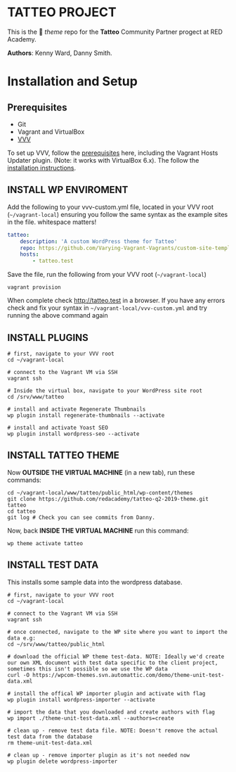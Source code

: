 # TATTEO PROJECT

This is the 🎨 _theme_ repo for the **Tatteo** Community Partner progect at RED Academy.

**Authors**: Kenny Ward, Danny Smith.

# Installation and Setup

## Prerequisites

-   Git
-   Vagrant and VirtualBox
-   [VVV](https://varyingvagrantvagrants.org/)

To set up VVV, follow the [prerequisites](https://varyingvagrantvagrants.org/docs/en-US/installation/software-requirements/) here, including the Vagrant Hosts Updater plugin. (Note: it works with VirtualBox 6.x). The follow the [installation instructions](https://varyingvagrantvagrants.org/docs/en-US/installation/).

## INSTALL WP ENVIROMENT

Add the following to your vvv-custom.yml file, located in your VVV root (`~/vagrant-local`) ensuring you follow the same syntax as the example sites in the file. whitespace matters!

```yaml
tatteo:
    description: 'A custom WordPress theme for Tatteo'
    repo: https://github.com/Varying-Vagrant-Vagrants/custom-site-template.git
    hosts:
        - tatteo.test
```

Save the file, run the following from your VVV root (`~/vagrant-local`)

```shell
vagrant provision
```

When complete check http://tatteo.test in a browser. If you have any errors check and fix your syntax in `~/vagrant-local/vvv-custom.yml` and try running the above command again

## INSTALL PLUGINS

```shell
# first, navigate to your VVV root
cd ~/vagrant-local

# connect to the Vagrant VM via SSH
vagrant ssh

# Inside the virtual box, navigate to your WordPress site root
cd /srv/www/tatteo

# install and activate Regenerate Thumbnails
wp plugin install regenerate-thumbnails --activate

# install and activate Yoast SEO
wp plugin install wordpress-seo --activate
```

## INSTALL TATTEO THEME

Now **OUTSIDE THE VIRTUAL MACHINE** (in a new tab), run these commands:

```shell
cd ~/vagrant-local/www/tatteo/public_html/wp-content/themes
git clone https://github.com/redacademy/tatteo-q2-2019-theme.git tatteo
cd tatteo
git log # Check you can see commits from Danny.
```

Now, back **INSIDE THE VIRTUAL MACHINE** run this command:

```shell
wp theme activate tatteo
```

## INSTALL TEST DATA

This installs some sample data into the wordpress database.

```shell
# first, navigate to your VVV root
cd ~/vagrant-local

# connect to the Vagrant VM via SSH
vagrant ssh

# once connected, navigate to the WP site where you want to import the data e.g:
cd ~/srv/www/tatteo/public_html

# download the official WP theme test-data. NOTE: Ideally we'd create our own XML document with test data specific to the client project, sometimes this isn't possible so we use the WP data
curl -O https://wpcom-themes.svn.automattic.com/demo/theme-unit-test-data.xml

# install the offical WP importer plugin and activate with flag
wp plugin install wordpress-importer --activate

# import the data that you downloaded and create authors with flag
wp import ./theme-unit-test-data.xml --authors=create

# clean up - remove test data file. NOTE: Doesn't remove the actual test data from the database
rm theme-unit-test-data.xml

# clean up - remove importer plugin as it's not needed now
wp plugin delete wordpress-importer
```
